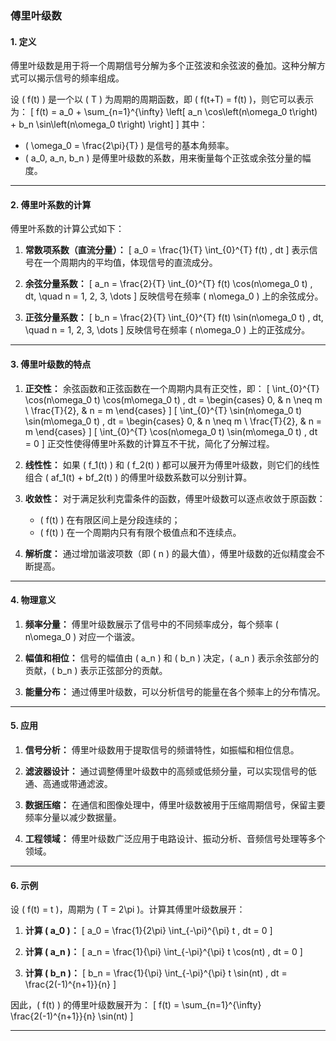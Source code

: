 ### **傅里叶级数**

#### **1. 定义**
傅里叶级数是用于将一个周期信号分解为多个正弦波和余弦波的叠加。这种分解方式可以揭示信号的频率组成。

设 \( f(t) \) 是一个以 \( T \) 为周期的周期函数，即 \( f(t+T) = f(t) \)，则它可以表示为：
\[
f(t) = a_0 + \sum_{n=1}^{\infty} \left[ a_n \cos\left(n\omega_0 t\right) + b_n \sin\left(n\omega_0 t\right) \right]
\]
其中：
- \( \omega_0 = \frac{2\pi}{T} \) 是信号的基本角频率。
- \( a_0, a_n, b_n \) 是傅里叶级数的系数，用来衡量每个正弦或余弦分量的幅度。

---

#### **2. 傅里叶系数的计算**
傅里叶系数的计算公式如下：
1. **常数项系数（直流分量）：**
\[
a_0 = \frac{1}{T} \int_{0}^{T} f(t) \, dt
\]
表示信号在一个周期内的平均值，体现信号的直流成分。

2. **余弦分量系数：**
\[
a_n = \frac{2}{T} \int_{0}^{T} f(t) \cos(n\omega_0 t) \, dt, \quad n = 1, 2, 3, \dots
\]
反映信号在频率 \( n\omega_0 \) 上的余弦成分。

3. **正弦分量系数：**
\[
b_n = \frac{2}{T} \int_{0}^{T} f(t) \sin(n\omega_0 t) \, dt, \quad n = 1, 2, 3, \dots
\]
反映信号在频率 \( n\omega_0 \) 上的正弦成分。

---

#### **3. 傅里叶级数的特点**
1. **正交性：**
余弦函数和正弦函数在一个周期内具有正交性，即：
\[
\int_{0}^{T} \cos(n\omega_0 t) \cos(m\omega_0 t) \, dt = 
\begin{cases}
0, & n \neq m \\
\frac{T}{2}, & n = m
\end{cases}
\]
\[
\int_{0}^{T} \sin(n\omega_0 t) \sin(m\omega_0 t) \, dt = 
\begin{cases}
0, & n \neq m \\
\frac{T}{2}, & n = m
\end{cases}
\]
\[
\int_{0}^{T} \cos(n\omega_0 t) \sin(m\omega_0 t) \, dt = 0
\]
正交性使得傅里叶系数的计算互不干扰，简化了分解过程。

2. **线性性：**
如果 \( f_1(t) \) 和 \( f_2(t) \) 都可以展开为傅里叶级数，则它们的线性组合 \( af_1(t) + bf_2(t) \) 的傅里叶级数系数可以分别计算。

3. **收敛性：**
对于满足狄利克雷条件的函数，傅里叶级数可以逐点收敛于原函数：
   - \( f(t) \) 在有限区间上是分段连续的；
   - \( f(t) \) 在一个周期内只有有限个极值点和不连续点。

4. **解析度：**
通过增加谐波项数（即 \( n \) 的最大值），傅里叶级数的近似精度会不断提高。

---

#### **4. 物理意义**
1. **频率分量：**
傅里叶级数展示了信号中的不同频率成分，每个频率 \( n\omega_0 \) 对应一个谐波。

2. **幅值和相位：**
信号的幅值由 \( a_n \) 和 \( b_n \) 决定，\( a_n \) 表示余弦部分的贡献，\( b_n \) 表示正弦部分的贡献。

3. **能量分布：**
通过傅里叶级数，可以分析信号的能量在各个频率上的分布情况。

---

#### **5. 应用**
1. **信号分析：**
傅里叶级数用于提取信号的频谱特性，如振幅和相位信息。

2. **滤波器设计：**
通过调整傅里叶级数中的高频或低频分量，可以实现信号的低通、高通或带通滤波。

3. **数据压缩：**
在通信和图像处理中，傅里叶级数被用于压缩周期信号，保留主要频率分量以减少数据量。

4. **工程领域：**
傅里叶级数广泛应用于电路设计、振动分析、音频信号处理等多个领域。

---

#### **6. 示例**
设 \( f(t) = t \)，周期为 \( T = 2\pi \)。计算其傅里叶级数展开：
1. **计算 \( a_0 \)：**
\[
a_0 = \frac{1}{2\pi} \int_{-\pi}^{\pi} t \, dt = 0
\]

2. **计算 \( a_n \)：**
\[
a_n = \frac{1}{\pi} \int_{-\pi}^{\pi} t \cos(nt) \, dt = 0
\]

3. **计算 \( b_n \)：**
\[
b_n = \frac{1}{\pi} \int_{-\pi}^{\pi} t \sin(nt) \, dt = \frac{2(-1)^{n+1}}{n}
\]

因此，\( f(t) \) 的傅里叶级数展开为：
\[
f(t) = \sum_{n=1}^{\infty} \frac{2(-1)^{n+1}}{n} \sin(nt)
\]

---